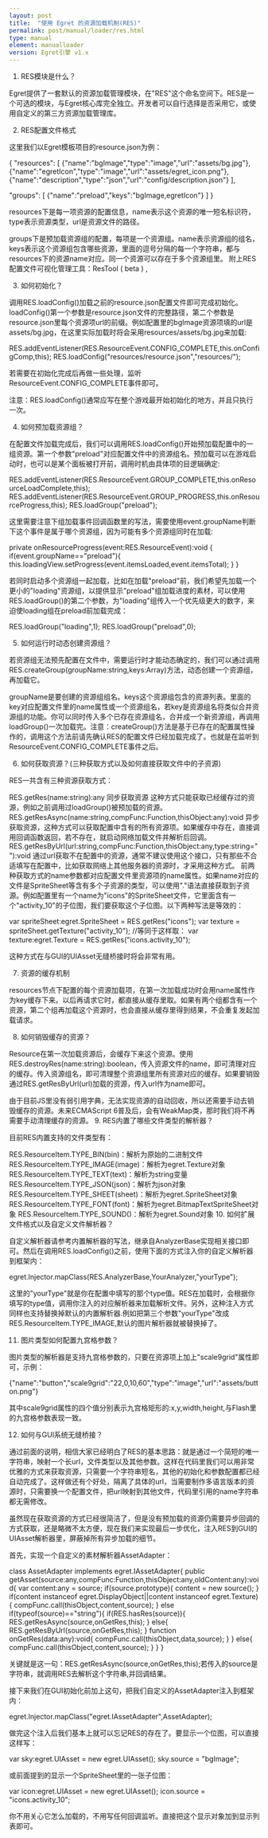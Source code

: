 ```yaml
---
layout: post
title:  "使用 Egret 的资源加载机制(RES)"
permalink: post/manual/loader/res.html
type: manual
element: manualloader
version: Egret引擎 v1.x
---
```


1. RES模块是什么？

Egret提供了一套默认的资源加载管理模块，在"RES"这个命名空间下。RES是一个可选的模块，与Egret核心库完全独立。开发者可以自行选择是否采用它，或使用自定义的第三方资源加载管理库。

2. RES配置文件格式

这里我们以Egret模板项目的resource.json为例：

{
"resources":
    [
        {"name":"bgImage","type":"image","url":"assets/bg.jpg"},
        {"name":"egretIcon","type":"image","url":"assets/egret_icon.png"},
        {"name":"description","type":"json","url":"config/description.json"}
    ],

"groups":
    [
        {"name":"preload","keys":"bgImage,egretIcon"}
    ]
}

resources下是每一项资源的配置信息，name表示这个资源的唯一短名标识符，type表示资源类型，url是资源文件的路径。

groups下是预加载资源组的配置，每项是一个资源组。name表示资源组的组名，keys表示这个资源组包含哪些资源，里面的逗号分隔的每一个字符串，都与resources下的资源name对应。同一个资源可以存在于多个资源组里。
附上RES配置文件可视化管理工具：ResTool ( beta ) ,

3. 如何初始化？

调用RES.loadConfig()加载之前的resource.json配置文件即可完成初始化。loadConfig()第一个参数是resource.json文件的完整路径，第二个参数是resource.json里每个资源项url的前缀。例如配置里的bgImage资源项填的url是assets/bg.jpg，在这里实际加载时将会采用resources/assets/bg.jpg来加载:

RES.addEventListener(RES.ResourceEvent.CONFIG_COMPLETE,this.onConfigComp,this);
RES.loadConfig("resources/resource.json","resources/");

若需要在初始化完成后再做一些处理，监听ResourceEvent.CONFIG_COMPLETE事件即可。

注意：RES.loadConfig()通常应写在整个游戏最开始初始化的地方，并且只执行一次。

4. 如何预加载资源组？

在配置文件加载完成后，我们可以调用RES.loadConfig()开始预加载配置中的一组资源。第一个参数"preload"对应配置文件中的资源组名。预加载可以在游戏启动时，也可以是某个面板被打开前，调用时机由具体项的目逻辑确定:

RES.addEventListener(RES.ResourceEvent.GROUP_COMPLETE,this.onResourceLoadComplete,this);
RES.addEventListener(RES.ResourceEvent.GROUP_PROGRESS,this.onResourceProgress,this);
RES.loadGroup("preload");

这里需要注意下组加载事件回调函数里的写法，需要使用event.groupName判断下这个事件是属于哪个资源组，因为可能有多个资源组同时在加载:

private onResourceProgress(event:RES.ResourceEvent):void {
    if(event.groupName=="preload"){
        this.loadingView.setProgress(event.itemsLoaded,event.itemsTotal);
    }
}

若同时启动多个资源组一起加载，比如在加载"preload"前，我们希望先加载一个更小的"loading"资源组，以提供显示"preload"组加载进度的素材，可以使用RES.loadGroup()的第二个参数，为"loading"组传入一个优先级更大的数字，来迫使loading组在preload前加载完成：

RES.loadGroup("loading",1);
RES.loadGroup("preload",0);

5. 如何运行时动态创建资源组？

若资源组无法预先配置在文件中，需要运行时才能动态确定的，我们可以通过调用RES.createGroup(groupName:string,keys:Array)方法，动态创建一个资源组，再加载它。

groupName是要创建的资源组组名。keys这个资源组包含的资源列表。里面的key对应配置文件里的name属性或一个资源组名，若key是资源组名将类似合并资源组的功能。你可以同时传入多个已存在资源组名，合并成一个新资源组，再调用loadGroup()一次加载完。注意：createGroup()方法是基于已存在的配置属性操作的，调用这个方法前请先确认RES的配置文件已经加载完成了。也就是在监听到ResourceEvent.CONFIG_COMPLETE事件之后。

6. 如何获取资源？(三种获取方式以及如何直接获取文件中的子资源)

RES一共含有三种资源获取方式：

RES.getRes(name:string):any 
同步获取资源 这种方式只能获取已经缓存过的资源，例如之前调用过loadGroup()被预加载的资源。
RES.getResAsync(name:string,compFunc:Function,thisObject:any):void
异步获取资源，这种方式可以获取配置中含有的所有资源项。如果缓存中存在，直接调用回调函数返回，若不存在，就启动网络加载文件并解析后回调。
RES.getResByUrl(url:string,compFunc:Function,thisObject:any,type:string=""):void 
通过url获取不在配置中的资源，通常不建议使用这个接口，只有那些不合适填写在配置中，比如获取网络上其他服务器的资源时，才采用这种方式。
前两种获取方式的name参数都对应配置文件里资源项的name属性。如果name对应的文件是SpriteSheet等含有多个子资源的类型，可以使用"."语法直接获取到子资源。例如配置里有一个name为"icons"的SpriteSheet文件，它里面含有一个"activity_10"的子位图，我们要获取这个子位图。以下两种写法是等效的：

var spriteSheet:egret.SpriteSheet = RES.getRes("icons");
var texture = spriteSheet.getTexture("activity_10");
//等同于这样取：
var texture:egret.Texture = RES.getRes("icons.activity_10");

这种方式在与GUI的UIAsset无缝桥接时将会非常有用。

7. 资源的缓存机制

resources节点下配置的每个资源加载项，在第一次加载成功时会用name属性作为key缓存下来。以后再请求它时，都直接从缓存里取。如果有两个组都含有一个资源，第二个组再加载这个资源时，也会直接从缓存里得到结果，不会重复发起加载请求。

8. 如何销毁缓存的资源？

Resource在第一次加载资源后，会缓存下来这个资源。使用RES.destroyRes(name:string):boolean，传入资源文件的name，即可清理对应的缓存。传入资源组名，即可清理整个资源组里所有资源对应的缓存。如果要销毁通过RES.getResByUrl(url)加载的资源，传入url作为name即可。

由于目前JS里没有弱引用字典，无法实现资源的自动回收，所以还需要手动去销毁缓存的资源。未来ECMAScript 6普及后，会有WeakMap类，那时我们将不再需要手动清理缓存的资源。
9. RES内置了哪些文件类型的解析器？

目前RES内置支持的文件类型有：

RES.ResourceItem.TYPE_BIN(bin)：解析为原始的二进制文件
RES.ResourceItem.TYPE_IMAGE(image)：解析为egret.Texture对象
RES.ResourceItem.TYPE_TEXT(text)：解析为string变量
RES.ResourceItem.TYPE_JSON(json)：解析为json对象
RES.ResourceItem.TYPE_SHEET(sheet)：解析为egret.SpriteSheet对象
RES.ResourceItem.TYPE_FONT(font)：解析为egret.BitmapTextSpriteSheet对象
RES.ResourceItem.TYPE_SOUND()：解析为egret.Sound对象
10. 如何扩展文件格式以及自定义文件解析器？

自定义解析器请参考内置解析器的写法，继承自AnalyzerBase实现相关接口即可。然后在调用RES.loadConfig()之前，使用下面的方式注入你的自定义解析器到框架内：

egret.Injector.mapClass(RES.AnalyzerBase,YourAnalyzer,"yourType");

这里的"yourType"就是你在配置中填写的那个type值。RES在加载时，会根据你填写的type值，调用你注入的对应解析器来加载解析文件。另外，这种注入方式同样也支持替换掉默认的内置解析器.例如把第三个参数"yourType"改成RES.ResourceItem.TYPE_IMAGE,默认的图片解析器就被替换掉了。

11. 图片类型如何配置九宫格参数？

图片类型的解析器是支持九宫格参数的，只要在资源项上加上"scale9grid"属性即可，示例：

{"name":"button","scale9grid":"22,0,10,60","type":"image","url":"assets/button.png"}

其中scale9grid属性的四个值分别表示九宫格矩形的:x,y,width,height,与Flash里的九宫格参数表现一致。

12. 如何与GUI系统无缝桥接？

通过前面的说明，相信大家已经明白了RES的基本思路：就是通过一个简短的唯一字符串，映射一个长url，文件类型以及其他参数。这样在代码里我们可以用非常优雅的方式来获取资源，只需要一个字符串短名，其他的初始化和参数配置都已经自动完成了。这样做还有个好处，隔离了具体的url，当需要制作多语言版本的资源时，只需要换一个配置文件，把url映射到其他文件，代码里引用的name字符串都无需修改。

虽然现在获取资源的方式已经很简洁了，但是没有预加载的资源仍需要异步回调的方式获取，还是略微不太方便，现在我们来实现最后一步优化，注入RES到GUI的UIAsset解析器里，屏蔽掉所有异步加载的细节。

首先，实现一个自定义的素材解析器AssetAdapter：

class AssetAdapter implements egret.IAssetAdapter{
    public getAsset(source:any,compFunc:Function,thisObject:any,oldContent:any):void{
        var content:any = source;
        if(source.prototype){
            content = new source();
        }
        if(content instanceof egret.DisplayObject||content instanceof egret.Texture){
            compFunc.call(thisObject,content,source);
        }
        else if(typeof(source)=="string"){
            if(RES.hasRes(source)){
                RES.getResAsync(source,onGetRes,this);
            }
            else{
               RES.getResByUrl(source,onGetRes,this);
            }
            function onGetRes(data:any):void{
                compFunc.call(thisObject,data,source);
            }
        }
        else{
            compFunc.call(thisObject,content,source);
        }
    }
}

关键就是这一句：RES.getResAsync(source,onGetRes,this);若传入的source是字符串，就调用RES去解析这个字符串,并回调结果。

接下来我们在GUI初始化前加上这句，把我们自定义的AssetAdapter注入到框架内：

egret.Injector.mapClass("egret.IAssetAdapter",AssetAdapter);

做完这个注入后我们基本上就可以忘记RES的存在了。要显示一个位图，可以直接这样写：

var sky:egret.UIAsset = new egret.UIAsset();
sky.source = "bgImage";

或前面提到的显示一个SpriteSheet里的一张子位图：

var icon:egret.UIAsset = new egret.UIAsset();
icon.source = "icons.activity_10";

你不用关心它怎么加载的，不用写任何回调监听。直接把这个显示对象加到显示列表即可。
